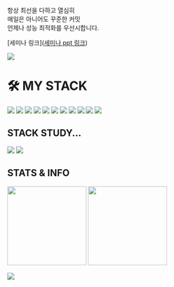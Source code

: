 <p>항상 최선을 다하고 열심히<br>
   매일은 아니어도 꾸준한 커밋<br>
   언제나 성능 최적화를 우선시합니다.
</p>

[세미나 링크]([세미나 ppt 링크](https://dongjae-go-fe.github.io/seminar/ppt/))

<a href="https://hits.seeyoufarm.com"><img src="https://hits.seeyoufarm.com/api/count/incr/badge.svg?url=https%3A%2F%2Fgithub.com%2FDongJae-Go-FE&count_bg=%233F42B4&title_bg=%23555555&icon=&icon_color=%23E7E7E7&title=hits&edge_flat=false"/></a>

<h1>🛠 MY STACK</h1>
  <div>
    <img src="https://img.shields.io/badge/Html5-E34F26?style=for-the-badge&logo=html5&logoColor=white"> 
    <img src="https://img.shields.io/badge/Css-1572B6?style=for-the-badge&logo=css3&logoColor=white"> 
    <img src="https://img.shields.io/badge/Javascript-F7DF1E?style=for-the-badge&logo=javascript&logoColor=black"> 
    <img src="https://img.shields.io/badge/React-61DAFB?style=for-the-badge&logo=react&logoColor=black"> 
    <img src="https://img.shields.io/badge/Vue.Js-4FC08D?style=for-the-badge&logo=vue.js&logoColor=white"> 
    <img src="https://img.shields.io/badge/Jquery-0769AD?style=for-the-badge&logo=jquery&logoColor=white">
    <img src="https://img.shields.io/badge/Git-F05032?style=for-the-badge&logo=git&logoColor=white">
    <img src="https://img.shields.io/badge/GitLab-FC6D26?style=for-the-badge&logo=GitLab&logoColor=white"/>
    <img src="https://img.shields.io/badge/GitHub-181717?style=for-the-badge&logo=github&logoColor=white">
    <img src="https://img.shields.io/badge/Jira-0052CC?style=for-the-badge&logo=Jira&logoColor=white"/>
    <img src="https://img.shields.io/badge/Slack-4A154B?style=for-the-badge&logo=Slack&logoColor=white"/> <br>
  </div>

<h2>STACK STUDY...</h2>
  <div>
    <img src="https://img.shields.io/badge/TypeScript-3178C6?style=for-the-badge&logo=TypeScript&logoColor=white">
    <img src="https://img.shields.io/badge/Next.Js-000000?style=for-the-badge&logo=nextdotjs&logoColor=white">
  <div>

<h2>STATS & INFO</h2>
<div>
  <img height="180em" src="https://github-readme-stats.vercel.app/api/top-langs/?username=DongJae-Go-FE&layout=compact">
  <img height="180em" src="https://github-readme-stats.vercel.app/api?username=DongJae-Go-FE&show_icons=true">
</div>

![](./profile-3d-contrib/profile-green-animate.svg)
